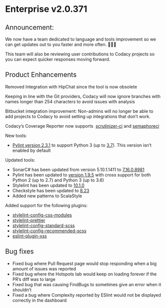 # Enterprise v2.0.371

## <span style="font-weight:400">Announcement: </span>

<span style="font-weight:400">We now have a team dedicated to language
and tools improvement so we can get updates out to you faster and more
often. 🎉🎉🎉</span>

<span style="font-weight:400">This team will also be reviewing user
contributions to Codacy projects so you can expect quicker responses
moving forward.</span>

## <span style="font-weight:400">Product Enhancements</span>

<span style="font-weight:400">Removed Integration with HipChat since the
tool is now obsolete</span>

<span style="font-weight:400">Keeping in line with the Git providers,
Codacy will now ignore branches with names longer than 254 characters to
avoid issues with analysis</span>

<span style="font-weight:400">Bitbucket integration improvement:
Non-admins will no longer be able to add projects to Codacy to avoid
setting up integrations that don’t work.</span>

<span style="font-weight:400">Codacy’s Coverage Reporter now supports 
</span>[<span
style="font-weight:400">scrutinizer-ci</span>](https://scrutinizer-ci.com/docs/)<span
style="font-weight:400"> and </span>[<span
style="font-weight:400">semaphoreci</span>](https://docs.semaphoreci.com/)

<span style="font-weight:400">New tools:</span>

-   [<span style="font-weight:400">Pylint version
    2.3.1</span>](https://pypi.org/project/pylint/2.3.1/)<span
    style="font-weight:400"> to support Python 3 (up to </span>[<span
    style="font-weight:400">3.7</span>](https://www.python.org/downloads/release/python-370/)<span
    style="font-weight:400">). This version isn’t enabled by
    default</span>

<span style="font-weight:400">Updated tools:</span><span
style="font-weight:400">  
  
</span>

-   <span style="font-weight:400">SonarC\# has been updated from version
    5.10.1.1411 to </span>[<span
    style="font-weight:400">7.16.0.8981</span>](https://github.com/SonarSource/sonar-dotnet/releases/tag/7.16.0.8981)
-   <span style="font-weight:400">Pylint has been updated to
    </span>[<span style="font-weight:400">version
    1.9.5</span>](https://pypi.org/project/pylint/1.9.5/)<span
    style="font-weight:400"> with cross support for both Python 2 (up to
    2.7) and Python 3 (up to 3.6)</span>
-   <span style="font-weight:400">Stylelint has been updated to
    </span>[<span
    style="font-weight:400">10.1.0</span>](https://www.npmjs.com/package/stylelint/v/10.1.0)
-   <span style="font-weight:400">Checkstyle has been updated to
    </span>[<span
    style="font-weight:400">8.23</span>](https://checkstyle.sourceforge.io/releasenotes.html#Release_8.23)
-   <span style="font-weight:400">Added new patterns to
    ScalaStyle</span>

<span style="font-weight:400">Added support for the following
plugins:</span>

-   [<span
    style="font-weight:400">stylelint-config-css-modules</span>](https://www.npmjs.com/package/stylelint-config-css-modules)
-   [<span
    style="font-weight:400">stylelint-prettier</span>](https://github.com/prettier/stylelint-prettier)
-   [<span
    style="font-weight:400">stylelint-config-standard-scss</span>](https://www.npmjs.com/package/stylelint-config-standard-scss)
-   [<span
    style="font-weight:400">stylelint-config-recommended-scss</span>](https://github.com/kristerkari/stylelint-config-recommended-scss)
-   [<span
    style="font-weight:400">eslint-plugin-xss</span>](https://www.npmjs.com/package/eslint-plugin-xss)

## <span style="font-weight:400">Bug fixes</span>

-   <span style="font-weight:400">Fixed bug where Pull Request page
    would stop responding when a big amount of issues was
    reported</span>
-   <span style="font-weight:400">Fixed bug where the Hotspots tab would
    keep on loading forever if the PR’s diff was to large</span>
-   <span style="font-weight:400">Fixed bug that was causing FindBugs to
    sometimes give an error when it shouldn’t</span>
-   <span style="font-weight:400">Fixed a bug where Complexity reported
    by ESlint would not be displayed correctly in the dashboard</span>
